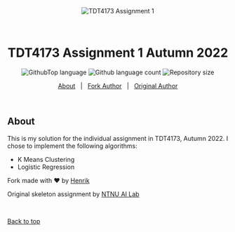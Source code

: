 <div align="center" id="top"> 
  <img src="./.github/app.gif" alt="TDT4173 Assignment 1" />

  &#xa0;

  <!-- <a href="https://tdt41732022task1.netlify.app">Demo</a> -->
</div>

<h1 align="center">TDT4173 Assignment 1 Autumn 2022</h1>

<p align="center">
  <img alt="GithubTop language" src="https://img.shields.io/github/languages/top/MrHencke/TDT4173-Assignment-1?color=56BEB8">

  <img alt="Github language count" src="https://img.shields.io/github/languages/count/MrHencke/TDT4173-Assignment-1?color=56BEB8">

  <img alt="Repository size" src="https://img.shields.io/github/repo-size/MrHencke/TDT4173-Assignment-1?color=56BEB8">
</p>

<p align="center">
  <a href="#about">About</a> &#xa0; | &#xa0; 
  <a href="https://github.com/MrHencke"Target="_blank">Fork Author</a> &#xa0; | &#xa0;
  <a href="https://github.com/ntnu-ai-lab"Target="_blank">Original Author</a>
</p>

<br>

## About ##

This is my solution for the individual assignment in TDT4173, Autumn 2022.
I chose to implement the following algorithms:
- K Means Clustering
- Logistic Regression


Fork made with :heart: by <a href="https://github.com/MrHencke" target="_blank">Henrik</a>

Original skeleton assignment by <a href="https://github.com/ntnu-ai-lab" target="_blank">NTNU AI Lab</a>

&#xa0;

<a href="#top">Back to top</a>
